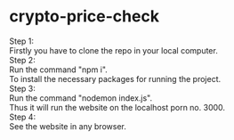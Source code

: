 # crypto-price-check
Step 1:<br>
Firstly you have to clone the repo in your local computer.<br>
Step 2:<br>
Run the command "npm i".<br>
To install the necessary packages for running the project.<br>
Step 3:<br>
Run the command "nodemon index.js".<br>
Thus it will run the website on the localhost porn no. 3000.<br>
Step 4:<br>
See the website in any browser.<br>

